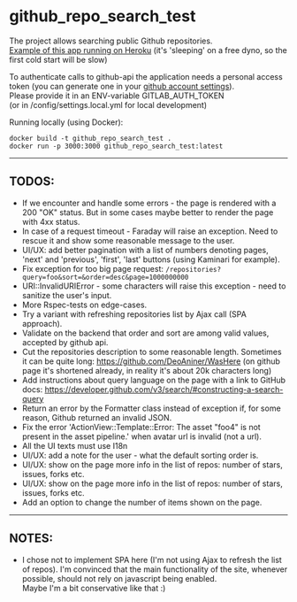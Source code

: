 # github_repo_search_test

The project allows searching public Github repositories.         
[Example of this app running on Heroku](https://gorg-repo-search.herokuapp.com/repositories)
(it's 'sleeping' on a free dyno, so the first cold start will be slow)

To authenticate calls to github-api the application needs a personal access token (you can generate one in your [github account settings](https://github.com/settings/tokens)).         
Please provide it in an ENV-variable GITLAB_AUTH_TOKEN      
(or in /config/settings.local.yml for local development)         

Running locally (using Docker):
```
docker build -t github_repo_search_test .
docker run -p 3000:3000 github_repo_search_test:latest
```

----

## TODOS:

- If we encounter and handle some errors - the page is rendered with a 200 "OK" status. But in some cases maybe better to render the page with 4xx status.
- In case of a request timeout - Faraday will raise an exception. Need to rescue it and show some reasonable message to the user.
- UI/UX: add better pagination with a list of numbers denoting pages, 'next' and 'previous', 'first', 'last' buttons (using Kaminari for example).
- Fix exception for too big page request: `/repositories?query=foo&sort=&order=desc&page=1000000000`
- URI::InvalidURIError - some characters will raise this exception - need to sanitize the user's input. 
- More Rspec-tests on edge-cases.
- Try a variant with refreshing repositories list by Ajax call (SPA approach).
- Validate on the backend that order and sort are among valid values, accepted by github api.
- Cut the repositories description to some reasonable length. Sometimes it can be quite long: https://github.com/DeoAniner/WasHere (on github page it's shortened already, in reality it's about 20k characters long)        
- Add instructions about query language on the page with a link to GitHub docs: https://developer.github.com/v3/search/#constructing-a-search-query
- Return an error by the Formatter class instead of exception if, for some reason, Github returned an invalid JSON.        
- Fix the error 'ActionView::Template::Error: The asset "foo4" is not present in the asset pipeline.' when avatar url is invalid (not a url).     
- All the UI texts must use I18n
- UI/UX: add a note for the user - what the default sorting order is.
- UI/UX: show on the page more info in the list of repos: number of stars, issues, forks etc.
- UI/UX: show on the page more info in the list of repos: number of stars, issues, forks etc.
- Add an option to change the number of items shown on the page.

----

## NOTES:
- I chose not to implement SPA here (I'm not using Ajax to refresh the list of repos).
  I'm convinced that the main functionality of the site, whenever possible, should not rely on javascript being enabled.        
  Maybe I'm a bit conservative like that :) 

